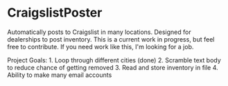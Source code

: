 # CraigslistPoster
Automatically posts to Craigslist in many locations. Designed for dealerships to post inventory.
This is a current work in progress, but feel free to contribute. If you need work like this, I'm looking for a job.

Project Goals:
    1. Loop through different cities (done)
    2. Scramble text body to reduce chance of getting removed
    3. Read and store inventory in file
    4. Ability to make many email accounts
